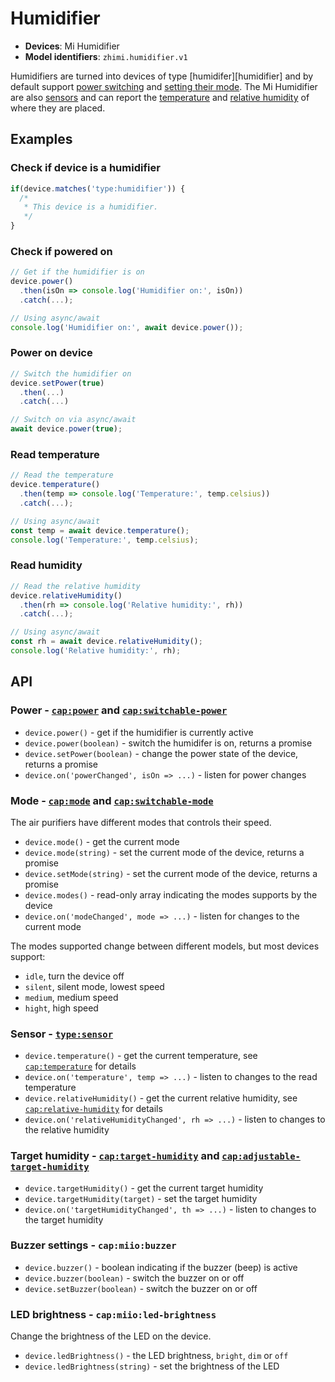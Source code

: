 # Humidifier

* **Devices**: Mi Humidifier
* **Model identifiers**: `zhimi.humidifier.v1`

Humidifiers are turned into devices of type [humidifer][humidifier]
and by default support [power switching][switchable-power] and 
[setting their mode][switchable-mode]. The Mi Humidifier are also
[sensors][sensor] and can report the [temperature][temp] and
[relative humidity][humidity] of where they are placed.

## Examples

### Check if device is a humidifier

```javascript
if(device.matches('type:humidifier')) {
  /*
   * This device is a humidifier.
   */
}
```

### Check if powered on

```javascript
// Get if the humidifier is on
device.power()
  .then(isOn => console.log('Humidifier on:', isOn))
  .catch(...);

// Using async/await
console.log('Humidifier on:', await device.power());
```

### Power on device

```javascript
// Switch the humidifier on
device.setPower(true)
  .then(...)
  .catch(...)

// Switch on via async/await
await device.power(true);
```

### Read temperature

```javascript
// Read the temperature
device.temperature()
  .then(temp => console.log('Temperature:', temp.celsius))
  .catch(...);

// Using async/await
const temp = await device.temperature();
console.log('Temperature:', temp.celsius);
```

### Read humidity

```javascript
// Read the relative humidity
device.relativeHumidity()
  .then(rh => console.log('Relative humidity:', rh))
  .catch(...);

// Using async/await
const rh = await device.relativeHumidity();
console.log('Relative humidity:', rh);
```

## API

### Power - [`cap:power`][power] and [`cap:switchable-power`][switchable-power]

* `device.power()` - get if the humidifier is currently active
* `device.power(boolean)` - switch the humidifer is on, returns a promise
* `device.setPower(boolean)` - change the power state of the device, returns a promise
* `device.on('powerChanged', isOn => ...)` - listen for power changes

### Mode - [`cap:mode`][mode] and [`cap:switchable-mode`][switchable-mode]

The air purifiers have different modes that controls their speed.

* `device.mode()` - get the current mode
* `device.mode(string)` - set the current mode of the device, returns a promise
* `device.setMode(string)` - set the current mode of the device, returns a promise
* `device.modes()` - read-only array indicating the modes supports by the device
* `device.on('modeChanged', mode => ...)` - listen for changes to the current mode

The modes supported change between different models, but most devices support:

* `idle`, turn the device off
* `silent`, silent mode, lowest speed
* `medium`, medium speed
* `hight`, high speed

### Sensor - [`type:sensor`][sensor]

* `device.temperature()` - get the current temperature, see [`cap:temperature`][temp] for details
* `device.on('temperature', temp => ...)` - listen to changes to the read temperature
* `device.relativeHumidity()` - get the current relative humidity, see [`cap:relative-humidity`][humidity] for details
* `device.on('relativeHumidityChanged', rh => ...)` - listen to changes to the relative humidity

### Target humidity - [`cap:target-humidity`][target-humidity] and [`cap:adjustable-target-humidity`][adjustable-target-humidity]

* `device.targetHumidity()` - get the current target humidity
* `device.targetHumidity(target)` - set the target humidity
* `device.on('targetHumidityChanged', th => ...)` - listen to changes to the target humidity

### Buzzer settings - `cap:miio:buzzer`

* `device.buzzer()` - boolean indicating if the buzzer (beep) is active
* `device.buzzer(boolean)` - switch the buzzer on or off
* `device.setBuzzer(boolean)` - switch the buzzer on or off

### LED brightness - `cap:miio:led-brightness`

Change the brightness of the LED on the device.

* `device.ledBrightness()` - the LED brightness, `bright`, `dim` or `off`
* `device.ledBrightness(string)` - set the brightness of the LED

[air-purifier]: http://abstract-things.readthedocs.io/en/latest/climate/air-purifiers.html
[sensor]: http://abstract-things.readthedocs.io/en/latest/sensors/index.html
[power]: http://abstract-things.readthedocs.io/en/latest/common/power.html
[switchable-power]: http://abstract-things.readthedocs.io/en/latest/common/switchable-power.html
[mode]: http://abstract-things.readthedocs.io/en/latest/common/mode.html
[switchable-mode]: http://abstract-things.readthedocs.io/en/latest/common/switchable-mode.html
[pm2.5]: http://abstract-things.readthedocs.io/en/latest/sensors/pm2.5.html
[temp]: http://abstract-things.readthedocs.io/en/latest/sensors/temperature.html
[humidity]: http://abstract-things.readthedocs.io/en/latest/sensors/relative-humidity.html
[target-humidity]: http://abstract-things.readthedocs.io/en/latest/climate/target-humidity.html
[adjustable-target-humidity]: http://abstract-things.readthedocs.io/en/latest/climate/adjustable-target-humidity.html
